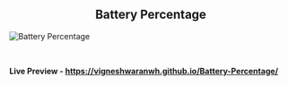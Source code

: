 <h2 align = "center">Battery Percentage</h2>

![Battery Percentage](https://user-images.githubusercontent.com/122967566/213344577-e25bf6a4-a672-41ac-ab05-30d36385363d.png)

<br>

**Live Preview - https://vigneshwaranwh.github.io/Battery-Percentage/**
